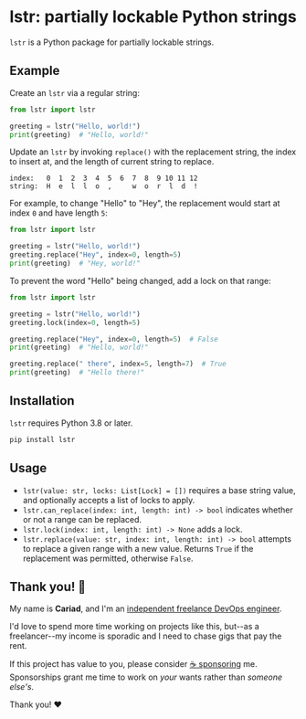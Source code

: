 # lstr: partially lockable Python strings

`lstr` is a Python package for partially lockable strings.

## Example

Create an `lstr` via a regular string:

```python
from lstr import lstr

greeting = lstr("Hello, world!")
print(greeting)  # "Hello, world!"
```

Update an `lstr` by invoking `replace()` with the replacement string, the index to insert at, and the length of current string to replace.

```text
index:   0  1  2  3  4  5  6  7  8  9 10 11 12
string:  H  e  l  l  o  ,     w  o  r  l  d  !
```

For example, to change "Hello" to "Hey", the replacement would start at index `0` and have length `5`:

```python
from lstr import lstr

greeting = lstr("Hello, world!")
greeting.replace("Hey", index=0, length=5)
print(greeting)  # "Hey, world!"
```

To prevent the word "Hello" being changed, add a lock on that range:

```python
from lstr import lstr

greeting = lstr("Hello, world!")
greeting.lock(index=0, length=5)

greeting.replace("Hey", index=0, length=5)  # False
print(greeting)  # "Hello, world!"

greeting.replace(" there", index=5, length=7)  # True
print(greeting)  # "Hello there!"
```

## Installation

`lstr` requires Python 3.8 or later.

```bash
pip install lstr
```

## Usage

- `lstr(value: str, locks: List[Lock] = [])` requires a base string value, and optionally accepts a list of locks to apply.
- `lstr.can_replace(index: int, length: int) -> bool` indicates whether or not a range can be replaced.
- `lstr.lock(index: int, length: int) -> None` adds a lock.
- `lstr.replace(value: str, index: int, length: int) -> bool` attempts to replace a given range with a new value. Returns `True` if the replacement was permitted, otherwise `False`.

## Thank you! 🎉

My name is **Cariad**, and I'm an [independent freelance DevOps engineer](https://cariad.io).

I'd love to spend more time working on projects like this, but--as a freelancer--my income is sporadic and I need to chase gigs that pay the rent.

If this project has value to you, please consider [☕️ sponsoring](https://github.com/sponsors/cariad) me. Sponsorships grant me time to work on _your_ wants rather than _someone else's_.

Thank you! ❤️
